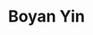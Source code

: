 ---
# Display name
title: Boyan Yin

# Organizational groups that you belong to (for People widget)
#   Set this to `[]` or comment out if you are not using People widget.
user_groups:
  - Graduate Students
---